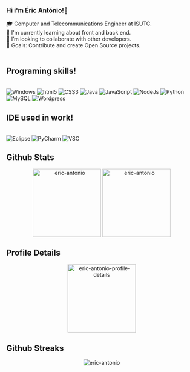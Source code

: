 ### Hi i'm Éric António!👋
🎓 Computer and Telecommunications Engineer at ISUTC.<br/>
🌱 I'm currently learning about front and back end.<br/>
🤝 I’m looking to collaborate with other developers.<br/>
🎯 Goals: Contribute and create Open Source projects.<br/>
<br/>

## Programing skills!

<div style="display: inline_block"> <br/>
  <img  aling="center" alt="Windows" src="https://img.shields.io/badge/Windows-0078D6?style=for-the-badge&logo=windows&logoColor=white" />
  <img  aling="center" alt="html5" src="https://img.shields.io/badge/HTML5-E34F26?style=for-the-badge&logo=html5&logoColor=white" />
  <img  aling="center" alt="CSS3" src="https://img.shields.io/badge/CSS3-1572B6?style=for-the-badge&logo=css3&logoColor=white" />
  <img  aling="center" alt="Java" src="https://img.shields.io/badge/Java-ED8B00?style=for-the-badge&logo=java&logoColor=white" />
  <img  aling="center" alt="JavaScript" src="https://img.shields.io/badge/JavaScript-F7DF1E?style=for-the-badge&logo=javascript&logoColor=black" />
  <img  aling="center" alt="NodeJs" src="https://img.shields.io/badge/Node.js-43853D?style=for-the-badge&logo=node.js&logoColor=white" />
  <img  aling="center" alt="Python" src="https://img.shields.io/badge/Python-14354C?style=for-the-badge&logo=python&logoColor=white" />
  <img  aling="center" alt="MySQL" src="https://img.shields.io/badge/MySQL-00000F?style=for-the-badge&logo=mysql&logoColor=white" />
  <img  aling="center" alt="Wordpress" src="https://img.shields.io/badge/Wordpress-21759B?style=for-the-badge&logo=wordpress&logoColor=white" />
</div>

## IDE used in work!
<div style="display: inline_block"> <br/>
  <img  aling="center" alt="Eclipse" src="https://img.shields.io/badge/Eclipse-2C2255?style=for-the-badge&logo=eclipse&logoColor=white" />
  <img  aling="center" alt="PyCharm" src="https://img.shields.io/badge/PyCharm-000000.svg?&style=for-the-badge&logo=PyCharm&logoColor=white" />
  <img  aling="center" alt="VSC" src="https://img.shields.io/badge/Visual_Studio_Code-0078D4?style=for-the-badge&logo=visual%20studio%20code&logoColor=white" />
  <img  aling="center" alt="" src="" />
  <img  aling="center" alt="" src="" />
</div>

## <summary><b>Github Stats</b></summary>

<p align="center"><img height="180em" src="https://github-readme-stats.vercel.app/api?username=eric-antonio&hide_border=true&count_private=true&show_icons=true&theme=tokyonight" alt="eric-antonio" align = "center"/>
<img height="180em" src="https://github-readme-stats.vercel.app/api/top-langs?username=eric-antonio&show_icons=true&locale=en&layout=compact&hide_border=true&theme=tokyonight" alt="eric-antonio" align = "center"/></p>

## <summary><b>Profile Details</b></summary>

<p align="center"><img height="180em" src="https://github-profile-summary-cards.vercel.app/api/cards/profile-details?username=eric-antonio&theme=github_dark" alt="eric-antonio-profile-details" align = "center"/></p>

## <summary><b>Github Streaks</b></summary>

<p align="center"><img src="https://github-readme-streak-stats.herokuapp.com?user=eric-antonio&theme=tokyonight&hide_border=true&date_format=M%20j%5B%2C%20Y%5D&stroke=060822&ring=2A06DD&fire=FFBF29&currStreakNum=FF4499" alt="eric-antonio" /></p>
